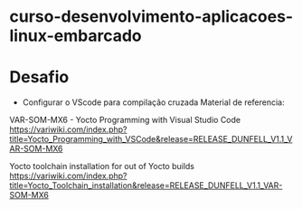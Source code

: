 # curso-desenvolvimento-aplicacoes-linux-embarcado

# Desafio

- Configurar o VScode para compilação cruzada
Material de referencia:

VAR-SOM-MX6 - Yocto Programming with Visual Studio Code
https://variwiki.com/index.php?title=Yocto_Programming_with_VSCode&release=RELEASE_DUNFELL_V1.1_VAR-SOM-MX6

Yocto toolchain installation for out of Yocto builds
https://variwiki.com/index.php?title=Yocto_Toolchain_installation&release=RELEASE_DUNFELL_V1.1_VAR-SOM-MX6


